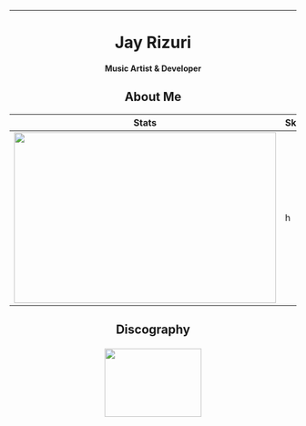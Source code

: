 ****

## <h1 align="center">Jay Rizuri</h1>

<h4 align="center">Music Artist & Developer</h4>

### <h2 align="center">About Me</h2>

| Stats | Skills |
|-|-|
| <img width="460" height="300" src="https://github-readme-stats.vercel.app/api?username=JayRizuri&show_icons=true&theme=nord"> | <p>h</p> |

### <h2 align="center">Discography</p>

<p align="center">
<img width="170" height="120" src="https://img.youtube.com/vi/FhdoUOkWTGc/0.jpg">
</p>
